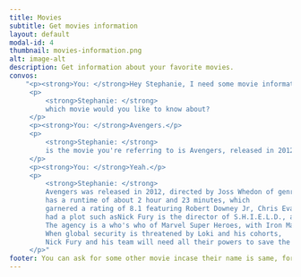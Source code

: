 ```yaml
---
title: Movies
subtitle: Get movies information
layout: default
modal-id: 4
thumbnail: movies-information.png
alt: image-alt
description: Get information about your favorite movies.
convos:
    "<p><strong>You: </strong>Hey Stephanie, I need some movie information.</p>
     <p>
         <strong>Stephanie: </strong>
         which movie would you like to know about?
     </p>
     <p><strong>You: </strong>Avengers.</p>
     <p>
         <strong>Stephanie: </strong>
         is the movie you're referring to is Avengers, released in 2012?
     </p>
     <p><strong>You: </strong>Yeah.</p>
     <p>
         <strong>Stephanie: </strong>
         Avengers was released in 2012, directed by Joss Whedon of genre action, sci-fi
         has a runtime of about 2 hour and 23 minutes, which
         garnered a rating of 8.1 featuring Robert Downey Jr, Chris Evans, Scarlett Johansson and many more
         had a plot such asNick Fury is the director of S.H.I.E.L.D., an international peace-keeping agency.
         The agency is a who's who of Marvel Super Heroes, with Iron Man, The Incredible Hulk, Thor, Captain America, Hawkeye and Black Widow.
         When global security is threatened by Loki and his cohorts,
         Nick Fury and his team will need all their powers to save the world from disaster.
     </p>"
footer: You can ask for some other movie incase their name is same, for instance avengers 2.
---
```

